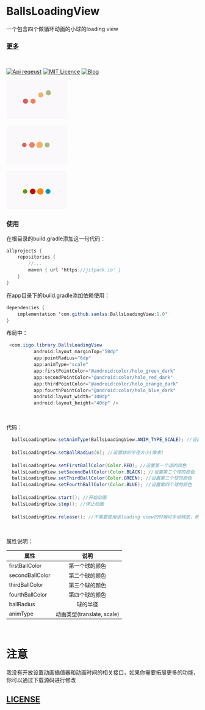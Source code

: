 # BallsLoadingView
一个包含四个做循环动画的小球的loading view

### [更多](https://github.com/samlss/FunnyViews)

 <br/>

[![Api reqeust](https://img.shields.io/badge/api-11+-green.svg)](https://github.com/samlss/BallsLoadingView)  [![MIT Licence](https://badges.frapsoft.com/os/mit/mit.svg?v=103)](https://github.com/samlss/BallsLoadingView/blob/master/LICENSE) [![Blog](https://img.shields.io/badge/samlss-blog-orange.svg)](https://blog.csdn.net/Samlss)


![gif1](https://github.com/samlss/BallsLoadingView/blob/master/screenshots/screenshot1.gif)

![gif2](https://github.com/samlss/BallsLoadingView/blob/master/screenshots/screenshot2.gif)

![gif3](https://github.com/samlss/BallsLoadingView/blob/master/screenshots/screenshot3.gif)

### 使用<br>
在根目录的build.gradle添加这一句代码：
```java
allprojects {
    repositories {
        //...
        maven { url 'https://jitpack.io' }
    }
}
```

在app目录下的build.gradle添加依赖使用：
```java
dependencies {
    implementation 'com.github.samlss:BallsLoadingView:1.0'
}
```


布局中：
```java
 <com.iigo.library.BallsLoadingView
          android:layout_marginTop="50dp"
          app:pointRadius="6dp"
          app:animType="scale"
          app:firstPointColor="@android:color/holo_green_dark"
          app:secondPointColor="@android:color/holo_red_dark"
          app:thirdPointColor="@android:color/holo_orange_dark"
          app:fourthPointColor="@android:color/holo_blue_dark"
          android:layout_width="100dp"
          android:layout_height="40dp" />

```

<br>

代码：
```java
  ballsLoadingView.setAnimType(BallsLoadingView.ANIM_TYPE_SCALE); //设置动画类型
  
  ballsLoadingView.setBallRadius(6); //设置球的半径大小(像素)
  
  ballsLoadingView.setFirstBallColor(Color.RED); //设置第一个球的颜色
  ballsLoadingView.setSecondBallColor(Color.BLACK); //设置第二个球的颜色
  ballsLoadingView.setThirdBallColor(Color.GREEN); //设置第三个球的颜色
  ballsLoadingView.setFourthBallColor(Color.BLUE); //设置第四个球的颜色
  
  ballsLoadingView.start(); //开始动画
  ballsLoadingView.stop(); //停止动画
  
  ballsLoadingView.release(); //不需要使用该loading view的时候可手动释放，例如在activity的ondestroy()中
```
<br>

属性说明：

| 属性      |              说明              |
| --------- | :-----------------------------------: |
| firstBallColor | 第一个球的颜色 |
| secondBallColor | 第二个球的颜色|
| thirdBallColor | 第三个球的颜色 |
| fourthBallColor | 第四个球的颜色 |
| ballRadius | 球的半径 |
| animType | 动画类型(translate, scale) |

<br>

# 注意

我没有开放设置动画插值器和动画时间的相关接口，如果你需要拓展更多的功能，你可以通过下载源码进行修改

## [LICENSE](https://github.com/samlss/BallsLoadingView/blob/master/LICENSE)